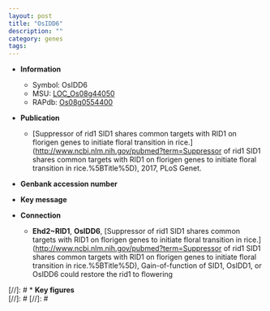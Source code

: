 ```yaml
---
layout: post
title: "OsIDD6"
description: ""
category: genes
tags: 
---
```


* **Information**  
    + Symbol: OsIDD6  
    + MSU: [LOC_Os08g44050](http://rice.plantbiology.msu.edu/cgi-bin/ORF_infopage.cgi?orf=LOC_Os08g44050)  
    + RAPdb: [Os08g0554400](http://rapdb.dna.affrc.go.jp/viewer/gbrowse_details/irgsp1?name=Os08g0554400)  

* **Publication**  
    + [Suppressor of rid1 SID1 shares common targets with RID1 on florigen genes to initiate floral transition in rice.](http://www.ncbi.nlm.nih.gov/pubmed?term=Suppressor of rid1 SID1 shares common targets with RID1 on florigen genes to initiate floral transition in rice.%5BTitle%5D), 2017, PLoS Genet.

* **Genbank accession number**  

* **Key message**  

* **Connection**  
    + __Ehd2~RID1__, __OsIDD6__, [Suppressor of rid1 SID1 shares common targets with RID1 on florigen genes to initiate floral transition in rice.](http://www.ncbi.nlm.nih.gov/pubmed?term=Suppressor of rid1 SID1 shares common targets with RID1 on florigen genes to initiate floral transition in rice.%5BTitle%5D), Gain-of-function of SID1, OsIDD1, or OsIDD6 could restore the rid1 to flowering

[//]: # * **Key figures**  
[//]: # 
[//]: # 
